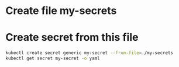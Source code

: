 # Create file my-secrets

# Create secret from this file
```sh
kubectl create secret generic my-secret --from-file=./my-secrets
kubectl get secret my-secret -o yaml
```
